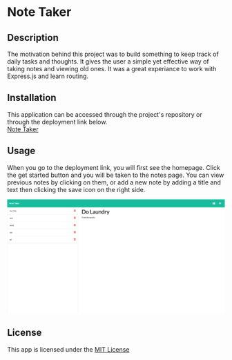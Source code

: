 # Note Taker

## Description

The motivation behind this project was to build something to keep track of daily tasks and thoughts. It gives the user a simple yet effective way of taking notes and viewing old ones. It was a great experiance to work with Express.js and learn routing.


## Installation

This application can be accessed through the project's repository or through the deployment link below. <br>
[Note Taker](https://fathomless-oasis-10431.herokuapp.com/)

## Usage

When you go to the deployment link, you will first see the homepage. Click the get started button and you will be taken to the notes page. You can view previous notes by clicking on them, or add a new note by adding a title and text then clicking the save icon on the right side. 

![Note Taker](./assets/images/noteTaker.png)


## License

This app is licensed under the [MIT License](LICENSE)

